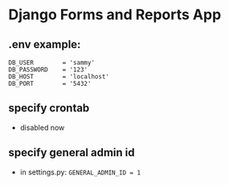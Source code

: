 # Django Forms and Reports App

## .env example:

```DB_NAME        = 'sammy'
DB_USER        = 'sammy'
DB_PASSWORD    = '123'
DB_HOST        = 'localhost'
DB_PORT        = '5432'
```

## specify crontab

- disabled now

## specify general admin id

- in settings.py: ```GENERAL_ADMIN_ID = 1```
